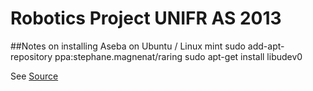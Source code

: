 Robotics Project UNIFR AS 2013
==============================

##Notes on installing Aseba on Ubuntu / Linux mint
sudo add-apt-repository ppa:stephane.magnenat/raring
sudo apt-get install libudev0 

See [Source](https://aseba.wikidot.com/forum/t-683599)
